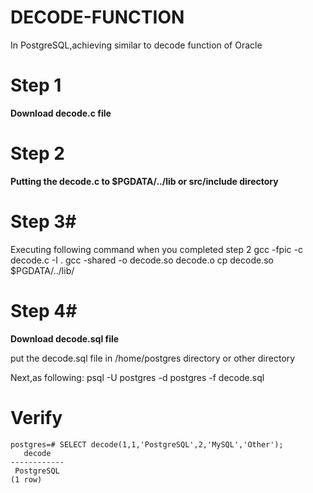 # DECODE-FUNCTION
In PostgreSQL,achieving similar to decode function of Oracle 

# Step 1 #
**Download decode.c file**

# Step 2 #
**Putting the decode.c to $PGDATA/../lib or src/include directory**

# Step 3#
Executing following command when you completed step 2
gcc -fpic -c decode.c -I .
gcc -shared -o decode.so decode.o
cp decode.so $PGDATA/../lib/

# Step 4#
**Download decode.sql file**

put the decode.sql file in /home/postgres directory or other directory

Next,as following:
psql -U postgres -d postgres -f decode.sql

# Verify #

    postgres=# SELECT decode(1,1,'PostgreSQL',2,'MySQL','Other');
       decode   
    ------------
     PostgreSQL
    (1 row)

